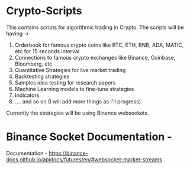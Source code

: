 # Crypto-Scripts

This contains scripts for algorithmic trading in Crypto.
The scripts will be having ->
1) Orderbook for famous crypto coins like BTC, ETH, BNB, ADA, MATIC, etc for 15 seconds interval
2) Connections to famous crypto exchanges like Binance, Coinbase, Bloomberg, etc
3) Quantitative Strategies for live market trading
4) Backtesting strategies
5) Samples idea testing for research papers
6) Machine Learning models to fine-tune strategies
7) Indicators 
8) .... and so on (I will add more things as I'll progress)


Currently the strategies will be using Binance websockets.

# Binance Socket Documentation -

Documentation - https://binance-docs.github.io/apidocs/futures/en/#websocket-market-streams


